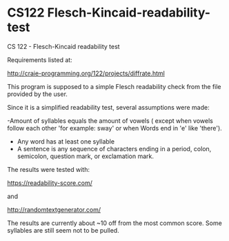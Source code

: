 CS122 Flesch-Kincaid-readability-test
===============================

CS 122 - Flesch-Kincaid readability test

Requirements listed at:

http://craie-programming.org/122/projects/diffrate.html

This program is supposed to a simple Flesch readability check from the file provided by the user.

Since it is a simplified readability test, several assumptions were made:

-Amount of syllables equals the amount of vowels ( except when vowels follow each other 'for example: sway' or when Words end in 'e' like 'there').
- Any word has at least one syllable
- A sentence is any sequence of characters ending in a period, colon, semicolon, question mark, or exclamation mark. 

The results were tested with:

https://readability-score.com/

and 

http://randomtextgenerator.com/

The results are currently about ~10 off from the most common score. Some syllables are still seem not to be pulled.

